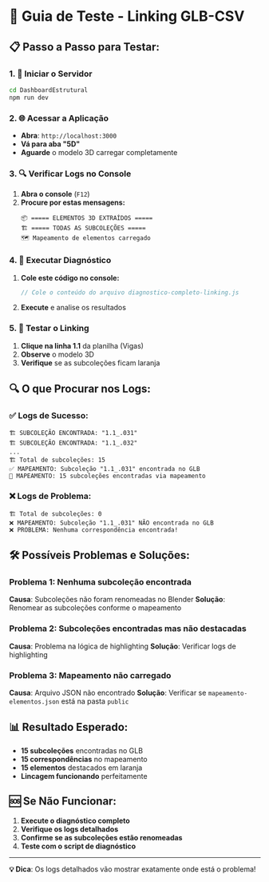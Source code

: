 # 🧪 Guia de Teste - Linking GLB-CSV

## 📋 **Passo a Passo para Testar:**

### **1. 🚀 Iniciar o Servidor**
```bash
cd DashboardEstrutural
npm run dev
```

### **2. 🌐 Acessar a Aplicação**
- **Abra**: `http://localhost:3000`
- **Vá para aba "5D"**
- **Aguarde** o modelo 3D carregar completamente

### **3. 🔍 Verificar Logs no Console**
1. **Abra o console** (`F12`)
2. **Procure por estas mensagens:**
   ```
   📦 ===== ELEMENTOS 3D EXTRAÍDOS =====
   🏗️ ===== TODAS AS SUBCOLEÇÕES =====
   🗺️ Mapeamento de elementos carregado
   ```

### **4. 🧪 Executar Diagnóstico**
1. **Cole este código no console:**
   ```javascript
   // Cole o conteúdo do arquivo diagnostico-completo-linking.js
   ```
2. **Execute** e analise os resultados

### **5. 🎯 Testar o Linking**
1. **Clique na linha 1.1** da planilha (Vigas)
2. **Observe** o modelo 3D
3. **Verifique** se as subcoleções ficam laranja

## 🔍 **O que Procurar nos Logs:**

### **✅ Logs de Sucesso:**
```
🏗️ SUBCOLEÇÃO ENCONTRADA: "1.1_.031"
🏗️ SUBCOLEÇÃO ENCONTRADA: "1.1_.032"
...
🏗️ Total de subcoleções: 15
✅ MAPEAMENTO: Subcoleção "1.1_.031" encontrada no GLB
🎯 MAPEAMENTO: 15 subcoleções encontradas via mapeamento
```

### **❌ Logs de Problema:**
```
🏗️ Total de subcoleções: 0
❌ MAPEAMENTO: Subcoleção "1.1_.031" NÃO encontrada no GLB
❌ PROBLEMA: Nenhuma correspondência encontrada!
```

## 🛠️ **Possíveis Problemas e Soluções:**

### **Problema 1: Nenhuma subcoleção encontrada**
**Causa**: Subcoleções não foram renomeadas no Blender
**Solução**: Renomear as subcoleções conforme o mapeamento

### **Problema 2: Subcoleções encontradas mas não destacadas**
**Causa**: Problema na lógica de highlighting
**Solução**: Verificar logs de highlighting

### **Problema 3: Mapeamento não carregado**
**Causa**: Arquivo JSON não encontrado
**Solução**: Verificar se `mapeamento-elementos.json` está na pasta `public`

## 📊 **Resultado Esperado:**

- **15 subcoleções** encontradas no GLB
- **15 correspondências** no mapeamento
- **15 elementos** destacados em laranja
- **Lincagem funcionando** perfeitamente

## 🆘 **Se Não Funcionar:**

1. **Execute o diagnóstico completo**
2. **Verifique os logs detalhados**
3. **Confirme se as subcoleções estão renomeadas**
4. **Teste com o script de diagnóstico**

---

**💡 Dica**: Os logs detalhados vão mostrar exatamente onde está o problema!
